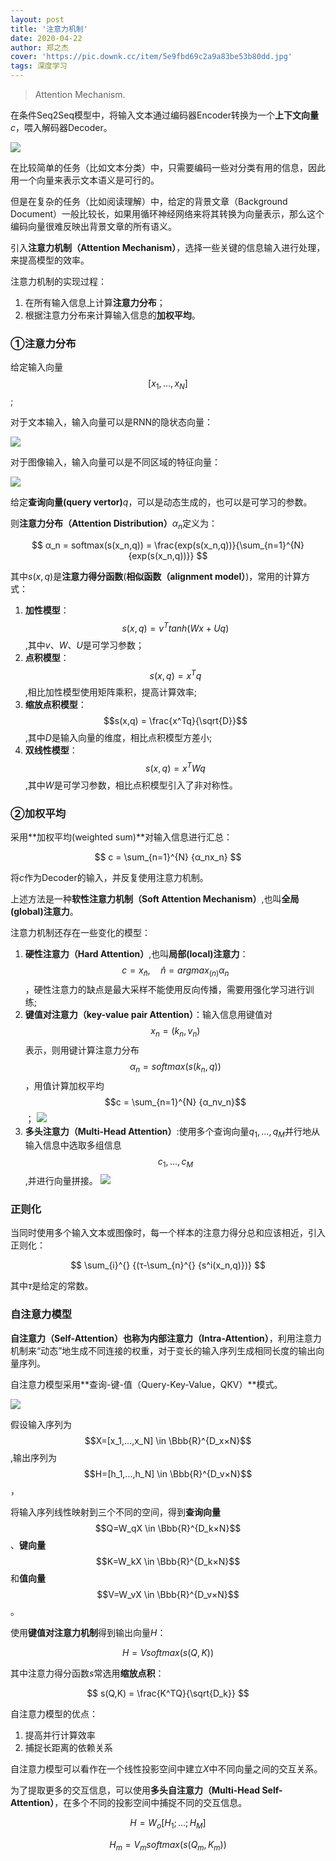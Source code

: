 ```yaml
---
layout: post
title: '注意力机制'
date: 2020-04-22
author: 郑之杰
cover: 'https://pic.downk.cc/item/5e9fbd69c2a9a83be53b80dd.jpg'
tags: 深度学习
---
```


> Attention  Mechanism.

在条件Seq2Seq模型中，将输入文本通过编码器Encoder转换为一个**上下文向量**$c$，喂入解码器Decoder。

![](https://pic.downk.cc/item/5e9ed899c2a9a83be5966fe5.jpg)

在比较简单的任务（比如文本分类）中，只需要编码一些对分类有用的信息，因此用一个向量来表示文本语义是可行的。

但是在复杂的任务（比如阅读理解）中，给定的背景文章（Background Document）一般比较长，如果用循环神经网络来将其转换为向量表示，那么这个编码向量很难反映出背景文章的所有语义。

引入**注意力机制（Attention Mechanism）**，选择一些关键的信息输入进行处理，来提高模型的效率。

注意力机制的实现过程：

1. 在所有输入信息上计算**注意力分布**；
2. 根据注意力分布来计算输入信息的**加权平均**。

### ①注意力分布
给定输入向量$$[x_1,...,x_N]$$;

对于文本输入，输入向量可以是RNN的隐状态向量：

![](https://pic.downk.cc/item/5e9fabb5c2a9a83be52dfb27.jpg)

对于图像输入，输入向量可以是不同区域的特征向量：

![](https://pic.downk.cc/item/5e9fab83c2a9a83be52de2b4.jpg)

给定**查询向量(query vertor)**$q$，可以是动态生成的，也可以是可学习的参数。

则**注意力分布（Attention Distribution）**$α_n$定义为：

$$ α_n = softmax(s(x_n,q)) = \frac{exp(s(x_n,q))}{\sum_{n=1}^{N} {exp(s(x_n,q))}} $$

其中$s(x,q)$是**注意力得分函数**(**相似函数（alignment model）**)，常用的计算方式：

1. **加性模型**：$$s(x,q) = v^Ttanh(Wx+Uq)$$,其中$v$、$W$、$U$是可学习参数；
2. **点积模型**：$$s(x,q) = x^Tq$$,相比加性模型使用矩阵乘积，提高计算效率;
3. **缩放点积模型**：$$s(x,q) = \frac{x^Tq}{\sqrt{D}}$$,其中$D$是输入向量的维度，相比点积模型方差小;
4. **双线性模型**：$$s(x,q) = x^TWq$$,其中$W$是可学习参数，相比点积模型引入了非对称性。

### ②加权平均
采用**加权平均(weighted sum)**对输入信息进行汇总：

$$ c = \sum_{n=1}^{N} {α_nx_n} $$

将$c$作为Decoder的输入，并反复使用注意力机制。

上述方法是一种**软性注意力机制（Soft Attention Mechanism）**,也叫**全局(global)注意力**。

注意力机制还存在一些变化的模型：
1. **硬性注意力（Hard Attention）**,也叫**局部(local)注意力**：$$ c = x_{\hat{n}}, \quad \hat{n} = argmax_{(n)}α_n $$，硬性注意力的缺点是最大采样不能使用反向传播，需要用强化学习进行训练;
2. **键值对注意力（key-value pair Attention）**：输入信息用键值对$$x_n = (k_n,v_n)$$表示，则用键计算注意力分布$$α_n = softmax(s(k_n,q))$$，用值计算加权平均$$c = \sum_{n=1}^{N} {α_nv_n}$$；
![](https://pic.downk.cc/item/5e9fbfa1c2a9a83be53d2b6a.jpg)
3. **多头注意力（Multi-Head Attention）**:使用多个查询向量$q_1,...,q_M$并行地从输入信息中选取多组信息$$c_1,...,c_M$$,并进行向量拼接。
![](https://pic.downk.cc/item/5e9fc024c2a9a83be53d7ad2.jpg)

### 正则化
当同时使用多个输入文本或图像时，每一个样本的注意力得分总和应该相近，引入正则化：

$$ \sum_{i}^{} {(τ-\sum_{n}^{} {s^i(x_n,q)})} $$

其中$τ$是给定的常数。

### 自注意力模型

**自注意力（Self-Attention）**也称为**内部注意力（Intra-Attention）**，利用注意力机制来“动态”地生成不同连接的权重，对于变长的输入序列生成相同长度的输出向量序列。

自注意力模型采用**查询-键-值（Query-Key-Value，QKV）**模式。

![](https://pic.downk.cc/item/5ea11f31c2a9a83be59bea46.jpg)

假设输入序列为$$X=[x_1,...,x_N] \in \Bbb{R}^{D_x×N}$$,输出序列为$$H=[h_1,...,h_N] \in \Bbb{R}^{D_v×N}$$，

将输入序列线性映射到三个不同的空间，得到**查询向量**$$Q=W_qX \in \Bbb{R}^{D_k×N}$$、**键向量**$$K=W_kX \in \Bbb{R}^{D_k×N}$$和**值向量**$$V=W_vX \in \Bbb{R}^{D_v×N}$$。

使用**键值对注意力机制**得到输出向量$H$：

$$ H = Vsoftmax(s(Q,K)) $$

其中注意力得分函数$s$常选用**缩放点积**：

$$ s(Q,K) = \frac{K^TQ}{\sqrt{D_k}} $$

自注意力模型的优点：
1. 提高并行计算效率
2. 捕捉长距离的依赖关系

自注意力模型可以看作在一个线性投影空间中建立$X$中不同向量之间的交互关系。

为了提取更多的交互信息，可以使用**多头自注意力（Multi-Head Self-Attention）**，在多个不同的投影空间中捕捉不同的交互信息。

$$ H = W_o[H_1;...;H_M] $$

$$ H_m = V_msoftmax(s(Q_m,K_m)) $$

